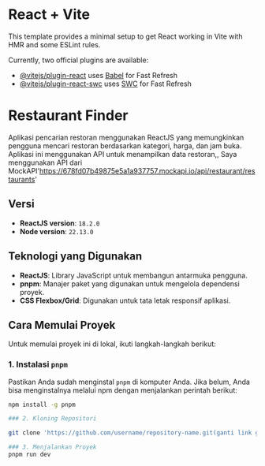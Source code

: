 # React + Vite

This template provides a minimal setup to get React working in Vite with HMR and some ESLint rules.

Currently, two official plugins are available:

- [@vitejs/plugin-react](https://github.com/vitejs/vite-plugin-react/blob/main/packages/plugin-react/README.md) uses [Babel](https://babeljs.io/) for Fast Refresh
- [@vitejs/plugin-react-swc](https://github.com/vitejs/vite-plugin-react-swc) uses [SWC](https://swc.rs/) for Fast Refresh



# Restaurant Finder

Aplikasi pencarian restoran menggunakan ReactJS yang memungkinkan pengguna mencari restoran berdasarkan kategori, harga, dan jam buka. Aplikasi ini menggunakan API untuk menampilkan data restoran,, Saya menggunakan API dari MockAPI'https://678fd07b49875e5a1a937757.mockapi.io/api/restaurant/restaurants'

## Versi

- **ReactJS version**: `18.2.0`
- **Node version**: `22.13.0`

## Teknologi yang Digunakan

- **ReactJS**: Library JavaScript untuk membangun antarmuka pengguna.
- **pnpm**: Manajer paket yang digunakan untuk mengelola dependensi proyek.
- **CSS Flexbox/Grid**: Digunakan untuk tata letak responsif aplikasi.

## Cara Memulai Proyek

Untuk memulai proyek ini di lokal, ikuti langkah-langkah berikut:

### 1. Instalasi `pnpm`

Pastikan Anda sudah menginstal `pnpm` di komputer Anda. Jika belum, Anda bisa menginstalnya melalui npm dengan menjalankan perintah berikut:

```bash
npm install -g pnpm

### 2. Kloning Repositori

git clone 'https://github.com/username/repository-name.git(ganti link gitnya)' 

### 3. Menjalankan Proyek
pnpm run dev





